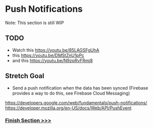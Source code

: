 # Push Notifications
Note: This section is still WIP

## TODO
* Watch this https://youtu.be/85LAGSFgUhA
* this https://youtu.be/DMStZnU1pPc
* and this https://youtu.be/N9zpRvFRmj8

## Stretch Goal
- Send a push notification when the data has been synced (Firebase provides a way to do this, see Firebase Cloud Messaging)

https://developers.google.com/web/fundamentals/push-notifications/
https://developer.mozilla.org/en-US/docs/Web/API/PushEvent

### [Finish Section >>>](../)